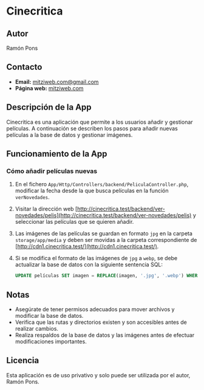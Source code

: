 # Cinecritica

## Autor
Ramón Pons

## Contacto
- **Email:** mitziweb.com@gmail.com
- **Página web:** [mitziweb.com](https://mitziweb.com)

## Descripción de la App
Cinecritica es una aplicación que permite a los usuarios añadir y gestionar películas. A continuación se describen los pasos para añadir nuevas películas a la base de datos y gestionar imágenes.

## Funcionamiento de la App

### Cómo añadir películas nuevas

1. En el fichero `App/Http/Controllers/backend/PeliculaController.php`, modificar la fecha desde la que busca películas en la función `verNovedades`.

2. Visitar la dirección web [http://cinecritica.test/backend/ver-novedades/pelis](http://cinecritica.test/backend/ver-novedades/pelis) y seleccionar las películas que se quieren añadir.

3. Las imágenes de las películas se guardan en formato `jpg` en la carpeta `storage/app/media` y deben ser movidas a la carpeta correspondiente de [http://cdn1.cinecritica.test/](http://cdn1.cinecritica.test/).

4. Si se modifica el formato de las imágenes de `jpg` a `webp`, se debe actualizar la base de datos con la siguiente sentencia SQL:

    ```sql
    UPDATE películas SET imagen = REPLACE(imagen, '.jpg', '.webp') WHERE imagen LIKE '%.jpg';
    ```

## Notas
- Asegúrate de tener permisos adecuados para mover archivos y modificar la base de datos.
- Verifica que las rutas y directorios existen y son accesibles antes de realizar cambios.
- Realiza respaldos de la base de datos y las imágenes antes de efectuar modificaciones importantes.

## Licencia
Esta aplicación es de uso privativo y solo puede ser utilizada por el autor, Ramón Pons.
